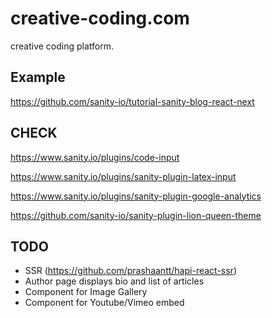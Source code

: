 # creative-coding.com

creative coding platform.

## Example

https://github.com/sanity-io/tutorial-sanity-blog-react-next

## CHECK

https://www.sanity.io/plugins/code-input

https://www.sanity.io/plugins/sanity-plugin-latex-input

https://www.sanity.io/plugins/sanity-plugin-google-analytics

https://github.com/sanity-io/sanity-plugin-lion-queen-theme

## TODO

-   SSR (https://github.com/prashaantt/hapi-react-ssr)
-   Author page displays bio and list of articles
-   Component for Image Gallery
-   Component for Youtube/Vimeo embed
